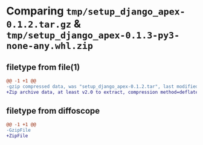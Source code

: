 # Comparing `tmp/setup_django_apex-0.1.2.tar.gz` & `tmp/setup_django_apex-0.1.3-py3-none-any.whl.zip`

## filetype from file(1)

```diff
@@ -1 +1 @@
-gzip compressed data, was "setup_django_apex-0.1.2.tar", last modified: Wed May 22 05:36:14 2024, max compression
+Zip archive data, at least v2.0 to extract, compression method=deflate
```

## filetype from diffoscope

```diff
@@ -1 +1 @@
-GzipFile
+ZipFile
```

